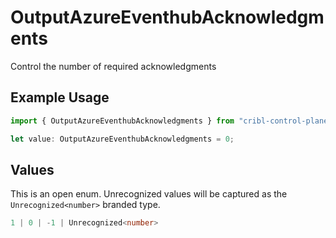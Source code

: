 # OutputAzureEventhubAcknowledgments

Control the number of required acknowledgments

## Example Usage

```typescript
import { OutputAzureEventhubAcknowledgments } from "cribl-control-plane/models";

let value: OutputAzureEventhubAcknowledgments = 0;
```

## Values

This is an open enum. Unrecognized values will be captured as the `Unrecognized<number>` branded type.

```typescript
1 | 0 | -1 | Unrecognized<number>
```